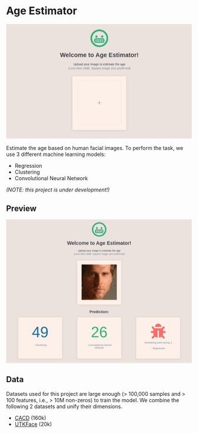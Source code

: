 # Age Estimator

![](./preview/app.png)

Estimate the age based on human facial images. To perform the task, we use 3 different machine learning models:

- Regression
- Clustering
- Convolutional Neural Network

_(NOTE: this project is under development!)_

## Preview

![](./preview/app_uploaded.png)

## Data

Datasets used for this project are large enough (> 100,000 samples and > 100 features, i.e., > 10M non-zeros) to train the model. We combine the following 2 datasets and unify their dimensions.

- [CACD](https://bcsiriuschen.github.io/CARC/) (160k)
- [UTKFace](https://susanqq.github.io/UTKFace/) (20k)
